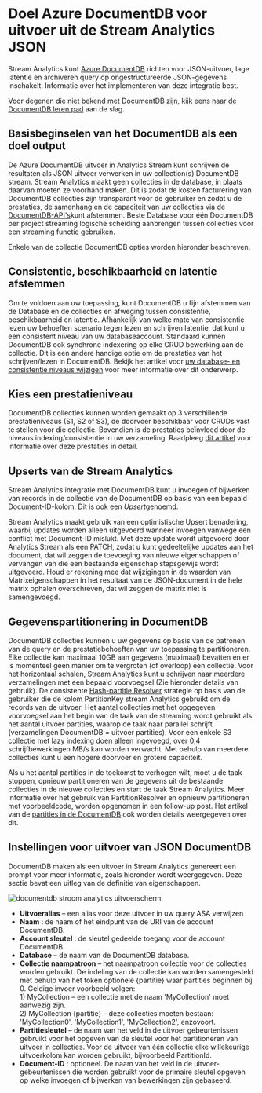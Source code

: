 <properties
    pageTitle="JSON-uitvoer voor Stream Analytics | Microsoft Azure"
    description="Informatie over hoe Stream Analytics Azure DocumentDB voor JSON-uitvoer voor het archiveren van gegevens en lage latentie query's op ongestructureerde JSON-gegevens kunt richten."
    keywords="JSON-uitvoer"
    documentationCenter=""
    services="stream-analytics,documentdb"
    authors="jeffstokes72"
    manager="jhubbard"
    editor="cgronlun"/>

<tags
    ms.service="stream-analytics"
    ms.devlang="na"
    ms.topic="article"
    ms.tgt_pltfrm="na"
    ms.workload="data-services"
    ms.date="09/26/2016"
    ms.author="jeffstok"/>

# <a name="target-azure-documentdb-for-json-output-from-stream-analytics"></a>Doel Azure DocumentDB voor uitvoer uit de Stream Analytics JSON

Stream Analytics kunt [Azure DocumentDB](https://azure.microsoft.com/services/documentdb/) richten voor JSON-uitvoer, lage latentie en archiveren query op ongestructureerde JSON-gegevens inschakelt. Informatie over het implementeren van deze integratie best.

Voor degenen die niet bekend met DocumentDB zijn, kijk eens naar [de DocumentDB leren pad](https://azure.microsoft.com/documentation/learning-paths/documentdb/) aan de slag.

## <a name="basics-of-documentdb-as-an-output-target"></a>Basisbeginselen van het DocumentDB als een doel output
De Azure DocumentDB uitvoer in Analytics Stream kunt schrijven de resultaten als JSON uitvoer verwerken in uw collection(s) DocumentDB stream. Stream Analytics maakt geen collecties in de database, in plaats daarvan moeten ze voorhand maken. Dit is zodat de kosten facturering van DocumentDB collecties zijn transparant voor de gebruiker en zodat u de prestaties, de samenhang en de capaciteit van uw collecties via de [DocumentDB-API's](https://msdn.microsoft.com/library/azure/dn781481.aspx)kunt afstemmen. Beste Database voor één DocumentDB per project streaming logische scheiding aanbrengen tussen collecties voor een streaming functie gebruiken.

Enkele van de collectie DocumentDB opties worden hieronder beschreven.

## <a name="tune-consistency-availability-and-latency"></a>Consistentie, beschikbaarheid en latentie afstemmen

Om te voldoen aan uw toepassing, kunt DocumentDB u fijn afstemmen van de Database en de collecties en afweging tussen consistentie, beschikbaarheid en latentie. Afhankelijk van welke mate van consistentie lezen uw behoeften scenario tegen lezen en schrijven latentie, dat kunt u een consistent niveau van uw databaseaccount. Standaard kunnen DocumentDB ook synchrone indexering op elke CRUD bewerking aan de collectie. Dit is een andere handige optie om de prestaties van het schrijven/lezen in DocumentDB. Bekijk het artikel voor [uw database- en consistentie niveaus wijzigen](../documentdb/documentdb-consistency-levels.md) voor meer informatie over dit onderwerp.

## <a name="choose-a-performance-level"></a>Kies een prestatieniveau

DocumentDB collecties kunnen worden gemaakt op 3 verschillende prestatieniveaus (S1, S2 of S3), de doorvoer beschikbaar voor CRUDs vast te stellen voor die collectie. Bovendien is de prestaties beïnvloed door de niveaus indexing/consistentie in uw verzameling. Raadpleeg [dit artikel](../documentdb/documentdb-performance-levels.md) voor informatie over deze prestaties in detail.

## <a name="upserts-from-stream-analytics"></a>Upserts van de Stream Analytics

Stream Analytics integratie met DocumentDB kunt u invoegen of bijwerken van records in de collectie van de DocumentDB op basis van een bepaald Document-ID-kolom. Dit is ook een *Upsert*genoemd.

Stream Analytics maakt gebruik van een optimistische Upsert benadering, waarbij updates worden alleen uitgevoerd wanneer invoegen vanwege een conflict met Document-ID mislukt. Met deze update wordt uitgevoerd door Analytics Stream als een PATCH, zodat u kunt gedeeltelijke updates aan het document, dat wil zeggen de toevoeging van nieuwe eigenschappen of vervangen van die een bestaande eigenschap stapsgewijs wordt uitgevoerd. Houd er rekening mee dat wijzigingen in de waarden van Matrixeigenschappen in het resultaat van de JSON-document in de hele matrix ophalen overschreven, dat wil zeggen de matrix niet is samengevoegd.

## <a name="data-partitioning-in-documentdb"></a>Gegevenspartitionering in DocumentDB

DocumentDB collecties kunnen u uw gegevens op basis van de patronen van de query en de prestatiebehoeften van uw toepassing te partitioneren. Elke collectie kan maximaal 10GB aan gegevens (maximaal) bevatten en er is momenteel geen manier om te vergroten (of overloop) een collectie. Voor het horizontaal schalen, Stream Analytics kunt u schrijven naar meerdere verzamelingen met een bepaald voorvoegsel (Zie hieronder details van gebruik). De consistente [Hash-partitie Resolver](https://msdn.microsoft.com/library/azure/microsoft.azure.documents.partitioning.hashpartitionresolver.aspx) strategie op basis van de gebruiker die de kolom PartitionKey stream Analytics gebruikt om de records van de uitvoer. Het aantal collecties met het opgegeven voorvoegsel aan het begin van de taak van de streaming wordt gebruikt als het aantal uitvoer partities, waarop de taak naar parallel schrijft (verzamelingen DocumentDB = uitvoer partities). Voor een enkele S3 collectie met lazy indexing doen alleen ingevoegd, over 0,4 schrijfbewerkingen MB/s kan worden verwacht. Met behulp van meerdere collecties kunt u een hogere doorvoer en grotere capaciteit.

Als u het aantal partities in de toekomst te verhogen wilt, moet u de taak stoppen, opnieuw partitioneren van de gegevens uit de bestaande collecties in de nieuwe collecties en start de taak Stream Analytics. Meer informatie over het gebruik van PartitionResolver en opnieuw partitioneren met voorbeeldcode, worden opgenomen in een follow-up post. Het artikel van de [partities in de DocumentDB](../articles/documentdb-partition-data.md#developing-a-partitioned-application) ook worden details weergegeven over dit.

## <a name="documentdb-settings-for-json-output"></a>Instellingen voor uitvoer van JSON DocumentDB

DocumentDB maken als een uitvoer in Stream Analytics genereert een prompt voor meer informatie, zoals hieronder wordt weergegeven. Deze sectie bevat een uitleg van de definitie van eigenschappen.

![documentdb stroom analytics uitvoerscherm](media/stream-analytics-documentdb-output/stream-analytics-documentdb-output.png)  

-   **Uitvoeralias** – een alias voor deze uitvoer in uw query ASA verwijzen  
-   **Naam** : de naam of het eindpunt van de URI van de account DocumentDB.  
-   **Account sleutel** : de sleutel gedeelde toegang voor de account DocumentDB.  
-   **Database** – de naam van de DocumentDB database.  
-   **Collectie naampatroon** – het naampatroon collectie voor de collecties worden gebruikt. De indeling van de collectie kan worden samengesteld met behulp van het token optionele {partitie} waar partities beginnen bij 0. Geldige invoer voorbeeld volgen:  
   1\) MyCollection – een collectie met de naam 'MyCollection' moet aanwezig zijn.  
   2\) MyCollection {partitie} – deze collecties moeten bestaan: 'MyCollection0', 'MyCollection1', 'MyCollection2', enzovoort.  
-   **Partitiesleutel** – de naam van het veld in de uitvoer gebeurtenissen gebruikt voor het opgeven van de sleutel voor het partitioneren van uitvoer in collecties. Voor de uitvoer van één collectie elke willekeurige uitvoerkolom kan worden gebruikt, bijvoorbeeld PartitionId.  
-   **Document-ID** : optioneel. De naam van het veld in de uitvoer-gebeurtenissen die worden gebruikt voor de primaire sleutel opgeven op welke invoegen of bijwerken van bewerkingen zijn gebaseerd.  
